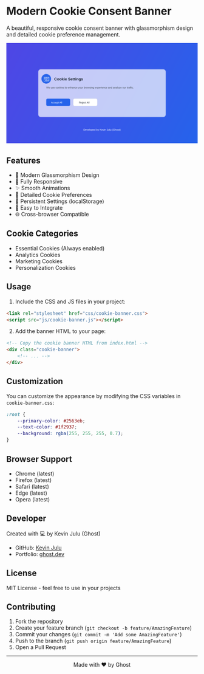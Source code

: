 # Modern Cookie Consent Banner

A beautiful, responsive cookie consent banner with glassmorphism design and detailed cookie preference management.

![Modern Cookie Consent Banner Preview](assets/preview.svg)

## Features

- 🎨 Modern Glassmorphism Design
- 📱 Fully Responsive
- ✨ Smooth Animations
- 🔧 Detailed Cookie Preferences
- 💾 Persistent Settings (localStorage)
- 🎯 Easy to Integrate
- 🌐 Cross-browser Compatible

## Cookie Categories

- Essential Cookies (Always enabled)
- Analytics Cookies
- Marketing Cookies
- Personalization Cookies

## Usage

1. Include the CSS and JS files in your project:
```html
<link rel="stylesheet" href="css/cookie-banner.css">
<script src="js/cookie-banner.js"></script>
```

2. Add the banner HTML to your page:
```html
<!-- Copy the cookie banner HTML from index.html -->
<div class="cookie-banner">
    <!-- ... -->
</div>
```

## Customization

You can customize the appearance by modifying the CSS variables in `cookie-banner.css`:

```css
:root {
    --primary-color: #2563eb;
    --text-color: #1f2937;
    --background: rgba(255, 255, 255, 0.7);
}
```

## Browser Support

- Chrome (latest)
- Firefox (latest)
- Safari (latest)
- Edge (latest)
- Opera (latest)

## Developer

Created with 💻 by Kevin Julu (Ghost)

- GitHub: [Kevin Julu](https://github.com/kevinjulu)
- Portfolio: [ghost.dev](#) <!-- Add your portfolio URL -->

## License

MIT License - feel free to use in your projects

## Contributing

1. Fork the repository
2. Create your feature branch (`git checkout -b feature/AmazingFeature`)
3. Commit your changes (`git commit -m 'Add some AmazingFeature'`)
4. Push to the branch (`git push origin feature/AmazingFeature`)
5. Open a Pull Request

---

<p align="center">Made with ❤️ by Ghost</p>
